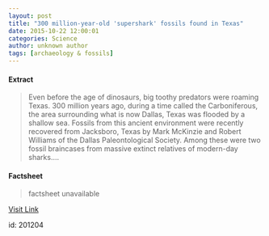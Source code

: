 ```yaml
---
layout: post
title: "300 million-year-old 'supershark' fossils found in Texas"
date: 2015-10-22 12:00:01
categories: Science
author: unknown author
tags: [archaeology & fossils]
---
```



#### Extract
>Even before the age of dinosaurs, big toothy predators were roaming Texas. 300 million years ago, during a time called the Carboniferous, the area surrounding what is now Dallas, Texas was flooded by a shallow sea. Fossils from this ancient environment were recently recovered from Jacksboro, Texas by Mark McKinzie and Robert Williams of the Dallas Paleontological Society. Among these were two fossil braincases from massive extinct relatives of modern-day sharks....

#### Factsheet
>factsheet unavailable

[Visit Link](http://phys.org/news/2015-10-million-year-old-supershark-fossils-texas.html)

id:  201204


